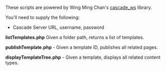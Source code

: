 
These scripts are powered by Wing Ming Chan's [cascade_ws](http://www.upstate.edu/cascade-admin/projects/web-services/index.php) library.

You'll need to supply the following:

* Cascade Server URL, username, password

**listTemplates.php** Given a folder path, returns a list of templates.

**publishTemplate.php** - Given a template ID, publishes all related pages.

**displayTemplateTree.php** - Given a template, displays all related content types.